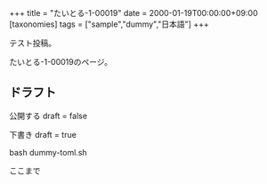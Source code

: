 +++
title = "たいとる-1-00019"
date = 2000-01-19T00:00:00+09:00
[taxonomies]
tags = ["sample","dummy","日本語"]
+++

テスト投稿。

たいとる-1-00019のページ。


## ドラフト

公開する
draft = false

下書き
draft = true

bash dummy-toml.sh

ここまで
